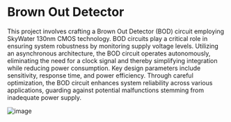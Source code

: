 # Brown Out Detector
This project involves crafting a Brown Out Detector (BOD) circuit employing SkyWater 130nm CMOS technology. BOD circuits play a critical role in ensuring system robustness by monitoring supply voltage levels. Utilizing an asynchronous architecture, the BOD circuit operates autonomously, eliminating the need for a clock signal and thereby simplifying integration while reducing power consumption. Key design parameters include sensitivity, response time, and power efficiency. Through careful optimization, the BOD circuit enhances system reliability across various applications, guarding against potential malfunctions stemming from inadequate power supply.

![image]()

